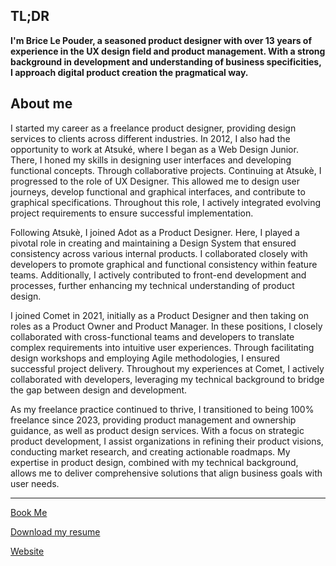 
## TL;DR
**I'm Brice Le Pouder, a seasoned product designer with over 13 years of experience in the UX design field and product management. With a strong background in development and understanding of business specificities, I approach digital product creation the pragmatical way.**


## About me
I started my career as a freelance product designer, providing design services to clients across different industries. In 2012, I also had the opportunity to work at Atsuké, where I began as a Web Design Junior. There, I honed my skills in designing user interfaces and developing functional concepts. Through collaborative projects. Continuing at Atsukè, I progressed to the role of UX Designer. This allowed me to design user journeys, develop functional and graphical interfaces, and contribute to graphical specifications. Throughout this role, I actively integrated evolving project requirements to ensure successful implementation.

Following Atsukè, I joined Adot as a Product Designer. Here, I played a pivotal role in creating and maintaining a Design System that ensured consistency across various internal products. I collaborated closely with developers to promote graphical and functional consistency within feature teams. Additionally, I actively contributed to front-end development and processes, further enhancing my technical understanding of product design.

I joined Comet in 2021, initially as a Product Designer and then taking on roles as a Product Owner and Product Manager. In these positions, I closely collaborated with cross-functional teams and developers to translate complex requirements into intuitive user experiences. Through facilitating design workshops and employing Agile methodologies, I ensured successful project delivery. Throughout my experiences at Comet, I actively collaborated with developers, leveraging my technical background to bridge the gap between design and development.

As my freelance practice continued to thrive, I transitioned to being 100% freelance since 2023, providing product management and ownership guidance, as well as product design services. With a focus on strategic product development, I assist organizations in refining their product visions, conducting market research, and creating actionable roadmaps. My expertise in product design, combined with my technical background, allows me to deliver comprehensive solutions that align business goals with user needs.

---

[Book Me](https://hibrice.com/#contact)

[Download my resume](https://hibrice.com/CV-BriceLEPOUDER-2023-FR.pdf)

[Website](https://hibrice.com/)



